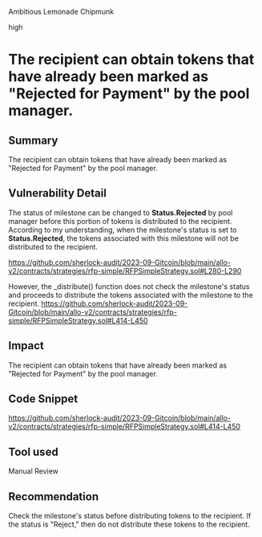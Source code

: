 Ambitious Lemonade Chipmunk

high

# The recipient can obtain tokens that have already been marked as "Rejected for Payment" by the pool manager.
## Summary
The recipient can obtain tokens that have already been marked as "Rejected for Payment" by the pool manager.

## Vulnerability Detail
The status of milestone can be changed to **Status.Rejected** by pool manager before this portion of tokens is distributed to the recipient. According to my understanding, when the milestone's status is set to **Status.Rejected**, the tokens associated with this milestone will not be distributed to the recipient.

https://github.com/sherlock-audit/2023-09-Gitcoin/blob/main/allo-v2/contracts/strategies/rfp-simple/RFPSimpleStrategy.sol#L280-L290

However, the _distribute() function does not check the milestone's status and proceeds to distribute the tokens associated with the milestone to the recipient.
https://github.com/sherlock-audit/2023-09-Gitcoin/blob/main/allo-v2/contracts/strategies/rfp-simple/RFPSimpleStrategy.sol#L414-L450

## Impact
The recipient can obtain tokens that have already been marked as "Rejected for Payment" by the pool manager.

## Code Snippet
https://github.com/sherlock-audit/2023-09-Gitcoin/blob/main/allo-v2/contracts/strategies/rfp-simple/RFPSimpleStrategy.sol#L414-L450

## Tool used

Manual Review

## Recommendation
Check the milestone's status before distributing tokens to the recipient. If the status is "Reject," then do not distribute these tokens to the recipient.

